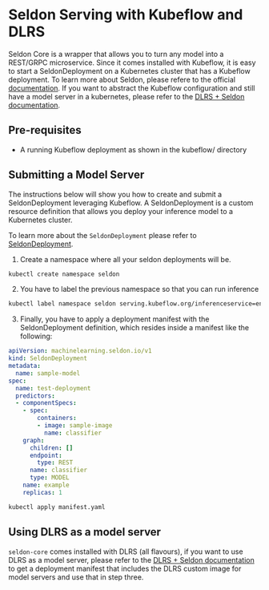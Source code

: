 # Seldon Serving with Kubeflow and DLRS

Seldon Core is a wrapper that allows you to turn any model into a REST/GRPC microservice. Since it comes installed with Kubeflow, it is easy to start a SeldonDeployment on a Kubernetes cluster that has a Kubeflow deployment.
To learn more about Seldon, please refere to the official [documentation](https://docs.seldon.io/projects/seldon-core/en/latest/workflow/overview.html).
If you want to abstract the Kubeflow configuration and still have a model server in a kubernetes, please refer to the [DLRS + Seldon documentation]().

## Pre-requisites

- A running Kubeflow deployment as shown in the kubeflow/ directory

## Submitting a Model Server

The instructions below will show you how to create and submit a SeldonDeployment leveraging Kubeflow. A SeldonDeployment is a custom resource definition that allows you deploy your inference model to a Kubernetes cluster.

To learn more about the `SeldonDeployment` please refer to [SeldonDeployment](https://docs.seldon.io/projects/seldon-core/en/latest/workflow/overview.html#seldondeployment-crd).

1. Create a namespace where all your seldon deployments will be.

```bash
kubectl create namespace seldon
```

2. You have to label the previous namespace so that you can run inference

```bash
kubectl label namespace seldon serving.kubeflow.org/inferenceservice=enabled
```

3. Finally, you have to apply a deployment manifest with the SeldonDeployment definition, which resides inside a manifest like the following:

```yaml
apiVersion: machinelearning.seldon.io/v1
kind: SeldonDeployment
metadata:
  name: sample-model
spec:
  name: test-deployment
  predictors:
  - componentSpecs:
    - spec:
        containers:
        - image: sample-image
          name: classifier
    graph:
      children: []
      endpoint:
        type: REST
      name: classifier
      type: MODEL
    name: example
    replicas: 1
```

```bash
kubectl apply manifest.yaml
```

## Using DLRS as a model server

`seldon-core` comes installed with DLRS (all flavours), if you want to use DLRS as a model server, please refer to the [DLRS + Seldon documentation]() to get a deployment manifest that includes the DLRS custom image for model servers and use that in step three.

